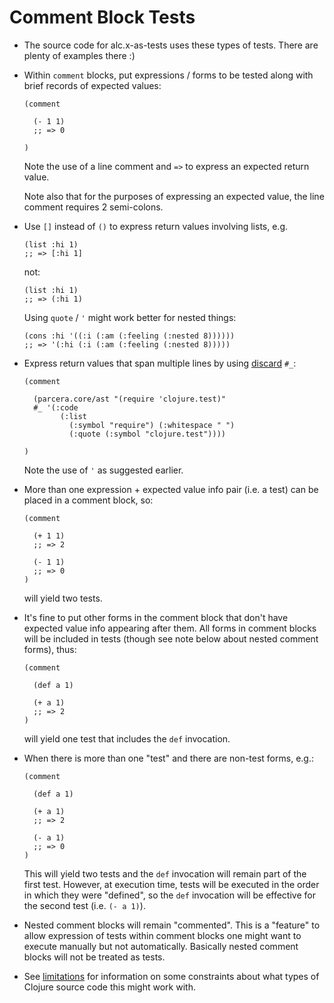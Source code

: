 # Comment Block Tests

* The source code for alc.x-as-tests uses these types of tests.  There
  are plenty of examples there :)

* Within `comment` blocks, put expressions / forms to be tested along
  with brief records of expected values:

  ```
  (comment

    (- 1 1)
    ;; => 0

  )
  ```

  Note the use of a line comment and `=>` to express an expected
  return value.

  Note also that for the purposes of expressing an expected value, the
  line comment requires 2 semi-colons.


* Use `[]` instead of `()` to express return values involving lists,
  e.g.

  ```
  (list :hi 1)
  ;; => [:hi 1]
  ```

  not:

  ```
  (list :hi 1)
  ;; => (:hi 1)
  ```

  Using `quote` / `'` might work better for nested things:

  ```
  (cons :hi '((:i (:am (:feeling (:nested 8))))))
  ;; => '(:hi (:i (:am (:feeling (:nested 8)))))
  ```

* Express return values that span multiple lines by using
  [discard](https://clojure.org/guides/weird_characters#_discard)
  `#_`:

  ```
  (comment

    (parcera.core/ast "(require 'clojure.test)"
    #_ '(:code
          (:list
            (:symbol "require") (:whitespace " ")
            (:quote (:symbol "clojure.test"))))

  )
  ```

  Note the use of `'` as suggested earlier.

* More than one expression + expected value info pair (i.e. a test)
  can be placed in a comment block, so:

  ```
  (comment

    (+ 1 1)
    ;; => 2

    (- 1 1)
    ;; => 0
  )
  ```

  will yield two tests.

* It's fine to put other forms in the comment block that don't have
  expected value info appearing after them.  All forms in comment
  blocks will be included in tests (though see note below about nested
  comment forms), thus:

  ```
  (comment

    (def a 1)

    (+ a 1)
    ;; => 2
  )
  ```

  will yield one test that includes the `def` invocation.

* When there is more than one "test" and there are non-test forms, e.g.:

  ```
  (comment

    (def a 1)

    (+ a 1)
    ;; => 2

    (- a 1)
    ;; => 0
  )
  ```

  This will yield two tests and the `def` invocation will remain part
  of the first test.  However, at execution time, tests will be
  executed in the order in which they were "defined", so the `def`
  invocation will be effective for the second test (i.e. `(- a 1)`).

* Nested comment blocks will remain "commented".  This is a "feature"
  to allow expression of tests within comment blocks one might want to
  execute manually but not automatically.  Basically nested comment
  blocks will not be treated as tests.

* See [limitations](limitations.md) for information on some
  constraints about what types of Clojure source code this might work
  with.
